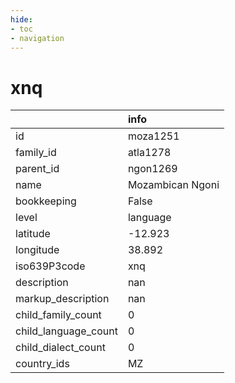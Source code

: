 ```yaml
---
hide:
- toc
- navigation
---
```

# xnq
|                      | info             |
|:---------------------|:-----------------|
| id                   | moza1251         |
| family_id            | atla1278         |
| parent_id            | ngon1269         |
| name                 | Mozambican Ngoni |
| bookkeeping          | False            |
| level                | language         |
| latitude             | -12.923          |
| longitude            | 38.892           |
| iso639P3code         | xnq              |
| description          | nan              |
| markup_description   | nan              |
| child_family_count   | 0                |
| child_language_count | 0                |
| child_dialect_count  | 0                |
| country_ids          | MZ               |